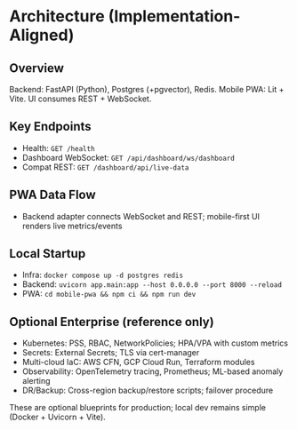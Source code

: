 # Architecture (Implementation-Aligned)

## Overview

Backend: FastAPI (Python), Postgres (+pgvector), Redis. Mobile PWA: Lit + Vite. UI consumes REST + WebSocket.

## Key Endpoints

- Health: `GET /health`
- Dashboard WebSocket: `GET /api/dashboard/ws/dashboard`
- Compat REST: `GET /dashboard/api/live-data`

## PWA Data Flow

- Backend adapter connects WebSocket and REST; mobile-first UI renders live metrics/events

## Local Startup

- Infra: `docker compose up -d postgres redis`
- Backend: `uvicorn app.main:app --host 0.0.0.0 --port 8000 --reload`
- PWA: `cd mobile-pwa && npm ci && npm run dev`

## Optional Enterprise (reference only)

- Kubernetes: PSS, RBAC, NetworkPolicies; HPA/VPA with custom metrics
- Secrets: External Secrets; TLS via cert-manager
- Multi-cloud IaC: AWS CFN, GCP Cloud Run, Terraform modules
- Observability: OpenTelemetry tracing, Prometheus; ML-based anomaly alerting
- DR/Backup: Cross-region backup/restore scripts; failover procedure

These are optional blueprints for production; local dev remains simple (Docker + Uvicorn + Vite).


